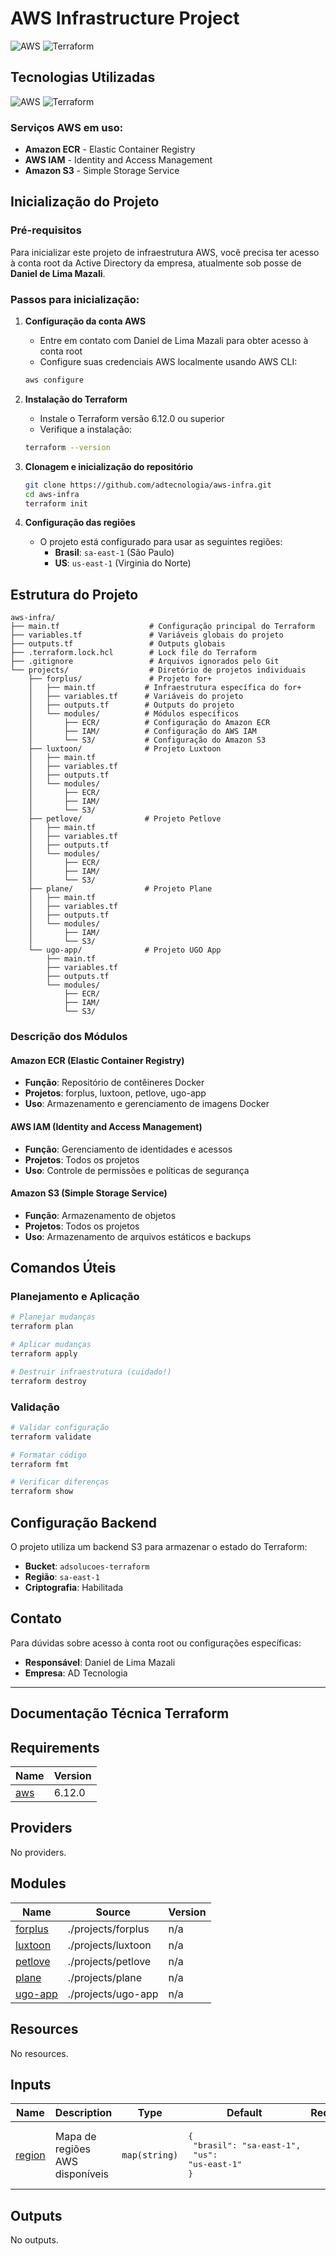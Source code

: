 # AWS Infrastructure Project

![AWS](https://skillicons.dev/icons?i=aws) ![Terraform](https://skillicons.dev/icons?i=terraform)

## Tecnologias Utilizadas

![AWS](https://skillicons.dev/icons?i=aws)
![Terraform](https://skillicons.dev/icons?i=terraform)

### Serviços AWS em uso:
- **Amazon ECR** - Elastic Container Registry
- **AWS IAM** - Identity and Access Management  
- **Amazon S3** - Simple Storage Service

## Inicialização do Projeto

### Pré-requisitos

Para inicializar este projeto de infraestrutura AWS, você precisa ter acesso à conta root da Active Directory da empresa, atualmente sob posse de **Daniel de Lima Mazali**.

### Passos para inicialização:

1. **Configuração da conta AWS**
   - Entre em contato com Daniel de Lima Mazali para obter acesso à conta root
   - Configure suas credenciais AWS localmente usando AWS CLI:
   ```bash
   aws configure
   ```

2. **Instalação do Terraform**
   - Instale o Terraform versão 6.12.0 ou superior
   - Verifique a instalação:
   ```bash
   terraform --version
   ```

3. **Clonagem e inicialização do repositório**
   ```bash
   git clone https://github.com/adtecnologia/aws-infra.git
   cd aws-infra
   terraform init
   ```

4. **Configuração das regiões**
   - O projeto está configurado para usar as seguintes regiões:
     - **Brasil**: `sa-east-1` (São Paulo)
     - **US**: `us-east-1` (Virginia do Norte)

## Estrutura do Projeto

```
aws-infra/
├── main.tf                    # Configuração principal do Terraform
├── variables.tf               # Variáveis globais do projeto
├── outputs.tf                 # Outputs globais
├── .terraform.lock.hcl        # Lock file do Terraform
├── .gitignore                 # Arquivos ignorados pelo Git
└── projects/                  # Diretório de projetos individuais
    ├── forplus/               # Projeto for+
    │   ├── main.tf           # Infraestrutura específica do for+
    │   ├── variables.tf      # Variáveis do projeto
    │   ├── outputs.tf        # Outputs do projeto
    │   └── modules/          # Módulos específicos
    │       ├── ECR/          # Configuração do Amazon ECR
    │       ├── IAM/          # Configuração do AWS IAM
    │       └── S3/           # Configuração do Amazon S3
    ├── luxtoon/              # Projeto Luxtoon
    │   ├── main.tf
    │   ├── variables.tf
    │   ├── outputs.tf
    │   └── modules/
    │       ├── ECR/
    │       ├── IAM/
    │       └── S3/
    ├── petlove/              # Projeto Petlove
    │   ├── main.tf
    │   ├── variables.tf
    │   ├── outputs.tf
    │   └── modules/
    │       ├── ECR/
    │       ├── IAM/
    │       └── S3/
    ├── plane/                # Projeto Plane
    │   ├── main.tf
    │   ├── variables.tf
    │   ├── outputs.tf
    │   └── modules/
    │       ├── IAM/
    │       └── S3/
    └── ugo-app/              # Projeto UGO App
        ├── main.tf
        ├── variables.tf
        ├── outputs.tf
        └── modules/
            ├── ECR/
            ├── IAM/
            └── S3/
```

### Descrição dos Módulos

#### Amazon ECR (Elastic Container Registry)
- **Função**: Repositório de contêineres Docker
- **Projetos**: forplus, luxtoon, petlove, ugo-app
- **Uso**: Armazenamento e gerenciamento de imagens Docker

#### AWS IAM (Identity and Access Management)
- **Função**: Gerenciamento de identidades e acessos
- **Projetos**: Todos os projetos
- **Uso**: Controle de permissões e políticas de segurança

#### Amazon S3 (Simple Storage Service)
- **Função**: Armazenamento de objetos
- **Projetos**: Todos os projetos
- **Uso**: Armazenamento de arquivos estáticos e backups

## Comandos Úteis

### Planejamento e Aplicação
```bash
# Planejar mudanças
terraform plan

# Aplicar mudanças
terraform apply

# Destruir infraestrutura (cuidado!)
terraform destroy
```

### Validação
```bash
# Validar configuração
terraform validate

# Formatar código
terraform fmt

# Verificar diferenças
terraform show
```

## Configuração Backend

O projeto utiliza um backend S3 para armazenar o estado do Terraform:
- **Bucket**: `adsolucoes-terraform`
- **Região**: `sa-east-1`
- **Criptografia**: Habilitada

## Contato

Para dúvidas sobre acesso à conta root ou configurações específicas:
- **Responsável**: Daniel de Lima Mazali
- **Empresa**: AD Tecnologia

---

## Documentação Técnica Terraform

<!-- BEGIN_TF_DOCS -->
## Requirements

| Name | Version |
|------|---------|
| <a name="requirement_aws"></a> [aws](#requirement\_aws) | 6.12.0 |

## Providers

No providers.

## Modules

| Name | Source | Version |
|------|--------|---------|
| <a name="module_forplus"></a> [forplus](#module\_forplus) | ./projects/forplus | n/a |
| <a name="module_luxtoon"></a> [luxtoon](#module\_luxtoon) | ./projects/luxtoon | n/a |
| <a name="module_petlove"></a> [petlove](#module\_petlove) | ./projects/petlove | n/a |
| <a name="module_plane"></a> [plane](#module\_plane) | ./projects/plane | n/a |
| <a name="module_ugo-app"></a> [ugo-app](#module\_ugo-app) | ./projects/ugo-app | n/a |

## Resources

No resources.

## Inputs

| Name | Description | Type | Default | Required |
|------|-------------|------|---------|:--------:|
| <a name="input_region"></a> [region](#input\_region) | Mapa de regiões AWS disponíveis | `map(string)` | <pre>{<br>  "brasil": "sa-east-1",<br>  "us": "us-east-1"<br>}</pre> | no |

## Outputs

No outputs.
<!-- END_TF_DOCS -->
